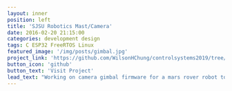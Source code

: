```yaml
---
layout: inner
position: left
title: 'SJSU Robotics Mast/Camera'
date: 2016-02-20 21:15:00
categories: development design
tags: C ESP32 FreeRTOS Linux
featured_image: '/img/posts/gimbal.jpg'
project_link: 'https://github.com/WilsonHChung/controlsystems2019/tree/mast/camera'
button_icon: 'github'
button_text: 'Visit Project'
lead_text: "Working on camera gimbal firmware for a mars rover robot to easily scout objectives and movement paths"
---
```

